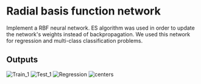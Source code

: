 # Radial basis function network
Implement a RBF neural network. ES algorithm was used in order to update the network's weights instead of backpropagation.
We used this network for regression and multi-class classification problems. 
 
## Outputs
![Train_1](https://github.com/MhmDSmdi/RBF_network/raw/master/outputs/5_class_train_2.png)
![Test_1](https://github.com/MhmDSmdi/RBF_network/raw/master/outputs/5_class_test_2.png)
![Regression](https://github.com/MhmDSmdi/RBF_network/raw/master/outputs/regress.png)
![centers](https://github.com/MhmDSmdi/RBF_network/raw/master/outputs/2-2.png)
